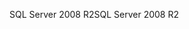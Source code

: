 <span data-ttu-id="8471f-101">SQL Server 2008 R2</span><span class="sxs-lookup"><span data-stu-id="8471f-101">SQL Server 2008 R2</span></span>